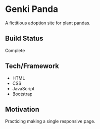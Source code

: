 # Genki Panda
A fictitious adoption site for plant pandas.
## Build Status
Complete
## Tech/Framework
- HTML
- CSS
- JavaScript
- Bootstrap
## Motivation
Practicing making a single responsive page.